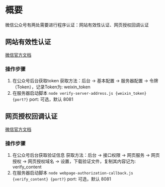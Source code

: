 # 概要
微信公众号有两处需要进行程序认证：网站有效性认证、网页授权回调认证

## 网站有效性认证
[微信官方文档](https://developers.weixin.qq.com/doc/offiaccount/Basic_Information/Access_Overview.html)

### 操作步骤
1. 在公众号后台获取token
获取方法：后台 -> 基本配置 -> 服务器配置 -> 令牌（Token），记录Token为: weixin_token
2. 在服务器启动脚本
`node verify-server-address.js {weixin_token} {port?}`
port: 可选，默认 8081

## 网页授权回调认证
[微信官方文档](https://developers.weixin.qq.com/doc/offiaccount/OA_Web_Apps/Wechat_webpage_authorization.html)

### 操作步骤
1. 在公众号后台获取验证信息
获取方法：后台 -> 接口权限 -> 网页服务 -> 网页授权 -> 网页授权域名 -> 设置，下载验证文件，复制其内容记为: verify_content
2. 在服务器启动脚本
`node webpage-authorization-callback.js {verify_content} {port?}`
port: 可选，默认 8081

